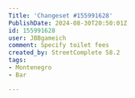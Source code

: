 ```yaml
---
Title: 'Changeset #155991628'
PublishDate: 2024-08-30T20:50:01Z
id: 155991628
user: JBBgameich
comment: Specify toilet fees
created_by: StreetComplete 58.2
tags:
- Montenegro
- Bar

---
```

